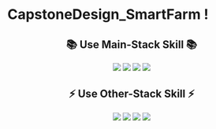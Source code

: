 # CapstoneDesign_SmartFarm !
## <div align="center"> 📚 Use Main-Stack Skill 📚 </div>
<div align="center"> <img src="https://img.shields.io/badge/MongoDB-47A248?style=flat-square&logo=MongoDB&logoColor=white"/> <img src="https://img.shields.io/badge/Express-000000?style=flat-square&logo=Express&logoColor=white"/> <img src="https://img.shields.io/badge/React-29B2FE?style=flat-square&logo=React&logoColor=white"/> <img src="https://img.shields.io/badge/NestJS-E0234E?style=flat-square&logo=NestJS&logoColor=white"/> </div> 

## <div align="center">⚡ Use Other-Stack Skill ⚡</div>
<div align="center"> <img src="https://img.shields.io/badge/Raspberry Pi-A22846?style=flat-square&logo=raspberrypi&logoColor=white"/> <img src="https://img.shields.io/badge/Google Cloud-4285F4?style=flat-square&logo=googlecloud&logoColor=white"/> <img src="https://img.shields.io/badge/Socket.io-010101?style=flat-square&logo=socketdotio&logoColor=white"/> <img src="https://img.shields.io/badge/Chart.js-FF6384?style=flat-square&logo=chartdotjs&logoColor=white"/>
